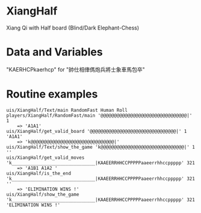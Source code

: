 XiangHalf
=========
Xiang Qi with Half board (Blind/Dark Elephant-Chess)

Data and Variables
==================
"KAERHCPkaerhcp" for "帥仕相俥傌炮兵將士象車馬包卒"

Routine examples
==================
	uis/XiangHalf/Text/main RandomFast Human Roll
	players/XiangHalf/RandomFast/main '@@@@@@@@@@@@@@@@@@@@@@@@@@@@@@@@|' 1
		=> 'A1A1'
	uis/XiangHalf/get_valid_board '@@@@@@@@@@@@@@@@@@@@@@@@@@@@@@@@|' 1 'A1A1'
		=> 'k@@@@@@@@@@@@@@@@@@@@@@@@@@@@@@@|'
	uis/XiangHalf/Text/show_the_game 'k@@@@@@@@@@@@@@@@@@@@@@@@@@@@@@@|' 1 ''
	uis/XiangHalf/get_valid_moves 'k_______________________________|KAAEERRHHCCPPPPPaaeerrhhccppppp' 321
		=> 'A1B1 A1A2 '
	uis/XiangHalf/is_the_end 'k_______________________________|KAAEERRHHCCPPPPPaaeerrhhccppppp' 321 ''
		=> 'ELIMINATION WINS !'
	uis/XiangHalf/show_the_game 'k_______________________________|KAAEERRHHCCPPPPPaaeerrhhccppppp' 321 'ELIMINATION WINS !'
